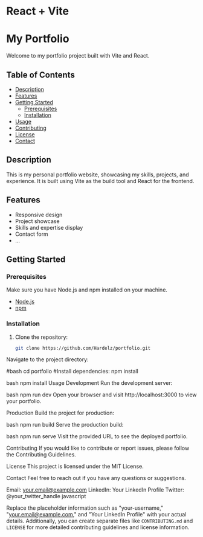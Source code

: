 # React + Vite

# My Portfolio

Welcome to my portfolio project built with Vite and React.

## Table of Contents

- [Description](#description)
- [Features](#features)
- [Getting Started](#getting-started)
  - [Prerequisites](#prerequisites)
  - [Installation](#installation)
- [Usage](#usage)
- [Contributing](#contributing)
- [License](#license)
- [Contact](#contact)

## Description

This is my personal portfolio website, showcasing my skills, projects, and experience. It is built using Vite as the build tool and React for the frontend.

## Features

- Responsive design
- Project showcase
- Skills and expertise display
- Contact form
- ...

## Getting Started

### Prerequisites

Make sure you have Node.js and npm installed on your machine.

- [Node.js](https://nodejs.org/)
- [npm](https://www.npmjs.com/)

### Installation

1. Clone the repository:

   ```bash
   git clone https://github.com/Hardelz/portfolio.git
Navigate to the project directory:

#bash
cd portfolio
#Install dependencies:
npm install

bash
npm install
Usage
Development
Run the development server:

bash
npm run dev
Open your browser and visit http://localhost:3000 to view your portfolio.

Production
Build the project for production:

bash
npm run build
Serve the production build:

bash
npm run serve
Visit the provided URL to see the deployed portfolio.

Contributing
If you would like to contribute or report issues, please follow the Contributing Guidelines.

License
This project is licensed under the MIT License.

Contact
Feel free to reach out if you have any questions or suggestions.

Email: your.email@example.com
LinkedIn: Your LinkedIn Profile
Twitter: @your_twitter_handle
javascript

Replace the placeholder information such as "your-username," "your.email@example.com," and "Your LinkedIn Profile" with your actual details. Additionally, you can create separate files like `CONTRIBUTING.md` and `LICENSE` for more detailed contributing guidelines and license information.






